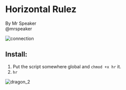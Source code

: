 # Horizontal Rulez

By Mr Speaker  
@mrspeaker

![connection](https://cloud.githubusercontent.com/assets/129330/15720772/d5c58954-2803-11e6-833f-8b0271ef3c9d.gif)

## Install:

1. Put the script somewhere global and `chmod +x hr` it.
2. `hr`

![dragon_2](https://cloud.githubusercontent.com/assets/129330/15720781/dbbfe49e-2803-11e6-8888-a12dc06a1174.gif)
